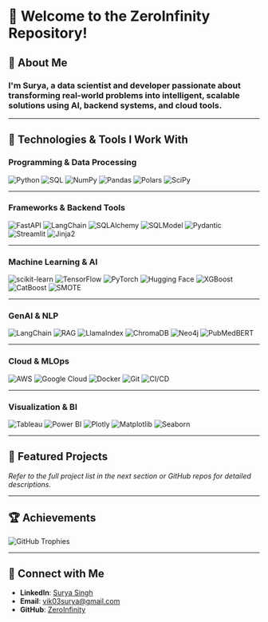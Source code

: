 # 👋 Welcome to the ZeroInfinity Repository!

## 🌟 About Me

### I'm Surya, a data scientist and developer passionate about transforming real-world problems into intelligent, scalable solutions using AI, backend systems, and cloud tools.

---

## 🔧 Technologies & Tools I Work With

### **Programming & Data Processing**

![Python](https://img.shields.io/badge/Python-3670A0?style=for-the-badge\&logo=python\&logoColor=ffdd54)
![SQL](https://img.shields.io/badge/SQL-4479A1?style=for-the-badge\&logo=sql\&logoColor=white)
![NumPy](https://img.shields.io/badge/NumPy-013243?style=for-the-badge\&logo=numpy\&logoColor=white)
![Pandas](https://img.shields.io/badge/Pandas-150458?style=for-the-badge\&logo=pandas\&logoColor=white)
![Polars](https://img.shields.io/badge/Polars-000000?style=for-the-badge\&logo=polars\&logoColor=white)
![SciPy](https://img.shields.io/badge/SciPy-8CAAE6?style=for-the-badge\&logo=scipy\&logoColor=white)

---

### **Frameworks & Backend Tools**

![FastAPI](https://img.shields.io/badge/FastAPI-009688?style=for-the-badge\&logo=fastapi\&logoColor=white)
![LangChain](https://img.shields.io/badge/LangChain-000000?style=for-the-badge\&logo=langchain\&logoColor=white)
![SQLAlchemy](https://img.shields.io/badge/SQLAlchemy-323232?style=for-the-badge\&logo=sqlalchemy\&logoColor=white)
![SQLModel](https://img.shields.io/badge/SQLModel-000000?style=for-the-badge\&logo=sqlmodel\&logoColor=white)
![Pydantic](https://img.shields.io/badge/Pydantic-231F20?style=for-the-badge\&logo=pydantic\&logoColor=white)
![Streamlit](https://img.shields.io/badge/Streamlit-FF4B4B?style=for-the-badge\&logo=streamlit\&logoColor=white)
![Jinja2](https://img.shields.io/badge/Jinja2-B41717?style=for-the-badge\&logo=jinja\&logoColor=white)

---

### **Machine Learning & AI**

![scikit-learn](https://img.shields.io/badge/Scikit--learn-F7931E?style=for-the-badge\&logo=scikit-learn\&logoColor=white)
![TensorFlow](https://img.shields.io/badge/TensorFlow-FF6F00?style=for-the-badge\&logo=tensorflow\&logoColor=white)
![PyTorch](https://img.shields.io/badge/PyTorch-EE4C2C?style=for-the-badge\&logo=pytorch\&logoColor=white)
![Hugging Face](https://img.shields.io/badge/HuggingFace-FFD21F?style=for-the-badge\&logo=huggingface\&logoColor=black)
![XGBoost](https://img.shields.io/badge/XGBoost-FF7043?style=for-the-badge\&logo=xgboost\&logoColor=white)
![CatBoost](https://img.shields.io/badge/CatBoost-9C27B0?style=for-the-badge\&logo=catboost\&logoColor=white)
![SMOTE](https://img.shields.io/badge/SMOTE-6A1B9A?style=for-the-badge\&logo=data\&logoColor=white)

---

### **GenAI & NLP**

![LangChain](https://img.shields.io/badge/LangChain-000000?style=for-the-badge\&logo=langchain\&logoColor=white)
![RAG](https://img.shields.io/badge/RAG-1976D2?style=for-the-badge\&logo=data\&logoColor=white)
![LlamaIndex](https://img.shields.io/badge/LlamaIndex-4A148C?style=for-the-badge\&logo=llama\&logoColor=white)
![ChromaDB](https://img.shields.io/badge/ChromaDB-4CAF50?style=for-the-badge\&logo=database\&logoColor=white)
![Neo4j](https://img.shields.io/badge/Neo4j-008CC1?style=for-the-badge\&logo=neo4j\&logoColor=white)
![PubMedBERT](https://img.shields.io/badge/PubMedBERT-0052CC?style=for-the-badge\&logo=transformers\&logoColor=white)

---

### **Cloud & MLOps**

![AWS](https://img.shields.io/badge/AWS-232F3E?style=for-the-badge\&logo=amazon-aws\&logoColor=white)
![Google Cloud](https://img.shields.io/badge/GCP-4285F4?style=for-the-badge\&logo=google-cloud\&logoColor=white)
![Docker](https://img.shields.io/badge/Docker-2496ED?style=for-the-badge\&logo=docker\&logoColor=white)
![Git](https://img.shields.io/badge/Git-F1502F?style=for-the-badge\&logo=git\&logoColor=white)
![CI/CD](https://img.shields.io/badge/CI%2FCD-00897B?style=for-the-badge\&logo=github-actions\&logoColor=white)

---

### **Visualization & BI**

![Tableau](https://img.shields.io/badge/Tableau-E97627?style=for-the-badge\&logo=tableau\&logoColor=white)
![Power BI](https://img.shields.io/badge/Power%20BI-F2C811?style=for-the-badge\&logo=powerbi\&logoColor=black)
![Plotly](https://img.shields.io/badge/Plotly-3F4F75?style=for-the-badge\&logo=plotly\&logoColor=white)
![Matplotlib](https://img.shields.io/badge/Matplotlib-3776AB?style=for-the-badge\&logo=matplotlib\&logoColor=white)
![Seaborn](https://img.shields.io/badge/Seaborn-76B900?style=for-the-badge\&logo=seaborn\&logoColor=white)

---

## 🚀 Featured Projects

*Refer to the full project list in the next section or GitHub repos for detailed descriptions.*

---

## 🏆 Achievements

![GitHub Trophies](https://github-profile-trophy.vercel.app/?username=zeroinfinity03\&theme=radical\&no-frame=true)

---

## 📩 Connect with Me

* **LinkedIn**: [Surya Singh](https://www.linkedin.com/in/surya-singh-412564233/)
* **Email**: [vik03surya@gmail.com](mailto:vik03surya@gmail.com)
* **GitHub**: [ZeroInfinity](https://github.com/zeroinfinity03)
